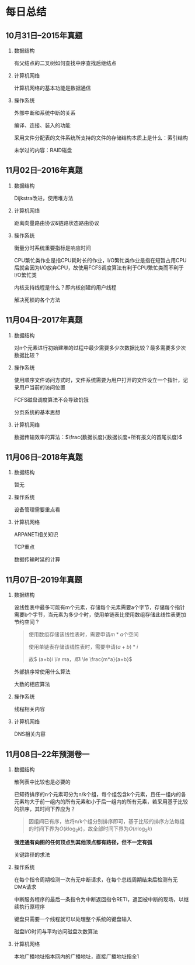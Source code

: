 # 每日总结

## 10月31日–2015年真题

1. 数据结构

	有父结点的二叉树如何查找中序查找后继结点

2. 计算机网络

	计算机网络的基本功能是数据通信

3. 操作系统

	外部中断和系统中断的关系

	编译、连接、装入的功能

	采用文件分配表的文件系统所支持的文件的存储结构本质上是什么：索引结构

	未学过的内容：RAID磁盘


## 11月02日–2016年真题

1. 数据结构

	Dijkstra改进，使用堆方法

2. 计算机网络

	距离向量路由协议&链路状态路由协议

3. 操作系统

	衡量分时系统重要指标是响应时间

	CPU繁忙类作业是指CPU耗时长的作业，I/O繁忙类作业是指在短暂占用CPU后就会因为I/O放弃CPU，故使用FCFS调度算法有利于CPU繁忙类而不利于I/O繁忙类

	内核支持线程是什么？即内核创建的用户线程

	解决死锁的各个方法

## 11月04日–2017年真题

1. 数据结构

	对n个元素进行初始建堆的过程中最少需要多少次数据比较？最多需要多少次数据比较？

2. 操作系统

	使用顺序文件访问方式时，文件系统需要为用户打开的文件设立一个指针，记录用户当前的访问位置

	FCFS磁盘调度算法不会导致饥饿

	分页系统的基本思想

3. 计算机网络

	数据传输效率的算法：$\frac{数据长度}{数据长度+所有报文的首尾长度}$

## 11月06日–2018年真题

1. 数据结构

	暂无

2. 操作系统

	设备管理需要重点看

3. 计算机网络

	ARPANET相关知识

	TCP重点

	数据传输时延的计算

## 11月07日–2019年真题

1. 数据结构

	设线性表中最多可能有m个元素，存储每个元素需要a个字节，存储每个指针需要b个字节，当元素为多少个时，使用单链表比使用数组存储此线性表更加节约空间？

	> 使用数组存储该线性表时，需要申请$m*a$个空间 
	>
	> 使用单链表存储该线性表时，需要申请$(a+b)*i$
	>
	> 故$ (a+b)*i \le m*a$，即$i \le \frac{m*a}{a+b}$

	外部排序常使用什么算法

	大数的相应算法

2. 操作系统

	线程相关内容

3. 计算机网络

	DNS相关内容

## 11月08日–22年预测卷一

1. 数据结构

	散列表中比较也是必要的

	已知待排序的n个元素可分为n/k个组，每个组包含k个元素，且任一组内的各元素均大于前一组内的所有元素和小于后一组内的所有元素，若采用基于比较的排序，其时间下界应为？

	> 因组间已有序，故将n/k个组分别排序即可，基于比较的排序方法每组的时间下界为$O(k \log_2k)$，故全部时间下界为$O(n \log_2 k)$

	**强连通有向图的任何顶点到其他顶点都有路径，但不一定有弧**

	关键路径的求法

2. 操作系统

	在每个指令周期检测一次有无中断请求，在每个总线周期结束后检测有无DMA请求

	中断服务程序的最后一条指令为中断返回指令RETI，返回被中断的现场，以继续执行原程序

	键盘只需要一个线程就可以处理整个系统的键盘输入

	磁盘I/O时间与平均访问磁盘次数算法

3. 计算机网络

	本地广播地址指本网内的广播地址，直接广播地址指全1

	